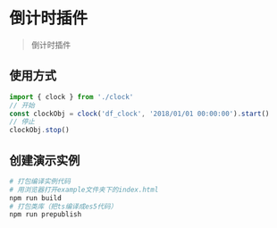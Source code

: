 # 倒计时插件

> 倒计时插件

## 使用方式

``` js
import { clock } from './clock'
// 开始
const clockObj = clock('df_clock', '2018/01/01 00:00:00').start()
// 停止
clockObj.stop()
``` 

## 创建演示实例

``` bash
# 打包编译实例代码
# 用浏览器打开example文件夹下的index.html
npm run build
# 打包类库（把ts编译成es5代码）
npm run prepublish
``` 

